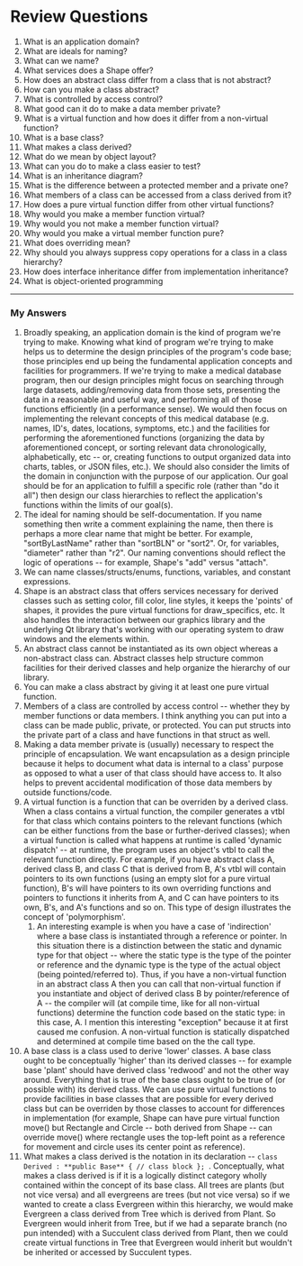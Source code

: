 # Review Questions
1. What is an application domain?
2. What are ideals for naming?
3. What can we name?
4. What services does a Shape offer?
5. How does an abstract class differ from a class that is not abstract?
6. How can you make a class abstract?
7. What is controlled by access control?
8. What good can it do to make a data member private?
9. What is a virtual function and how does it differ from a non-virtual function?
10. What is a base class?
11. What makes a class derived?
12. What do we mean by object layout?
13. What can you do to make a class easier to test?
14. What is an inheritance diagram?
15. What is the difference between a protected member and a private one?
16. What members of a class can be accessed from a class derived from it?
17. How does a pure virtual function differ from other virtual functions?
18. Why would you make a member function virtual?
19. Why would you not make a member function virtual?
20. Why would you make a virtual member function pure?
21. What does overriding mean?
22. Why should you always suppress copy operations for a class in a class hierarchy?
23. How does interface inheritance differ from implementation inheritance?
24. What is object-oriented programming
---
### My Answers
1. Broadly speaking, an application domain is the kind of program we're trying to make. Knowing what kind of program we're trying to make helps us to determine the design principles of the program's code base; those principles end up being the fundamental application concepts and facilities for programmers. If we're trying to make a medical database program, then our design principles might focus on searching through large datasets, adding/removing data from those sets, presenting the data in a reasonable and useful way, and performing all of those functions efficiently (in a performance sense). We would then focus on implementing the relevant concepts of this medical database (e.g. names, ID's, dates, locations, symptoms, etc.) and the facilities for performing the aforementioned functions (organizing the data by aforementioned concept, or sorting relevant data chronologically, alphabetically, etc -- or, creating functions to output organized data into charts, tables, or JSON files, etc.). We should also consider the limits of the domain in conjunction with the purpose of our application. Our goal should be for an application to fulfill a specific role (rather than "do it all") then design our class hierarchies to reflect the application's functions within the limits of our goal(s).
2. The ideal for naming should be self-documentation. If you name something then write a comment explaining the name, then there is perhaps a more clear name that might be better. For example, "sortByLastName" rather than "sortBLN" or "sort2". Or, for variables, "diameter" rather than "r2". Our naming conventions should reflect the logic of operations -- for example, Shape's "add" versus "attach". 
3. We can name classes/structs/enums, functions, variables, and constant expressions. 
4. Shape is an abstract class that offers services necessary for derived classes such as setting color, fill color, line styles, it keeps the 'points' of shapes, it provides the pure virtual functions for draw_specifics, etc. It also handles the interaction between our graphics library and the underlying Qt library that's working with our operating system to draw windows and the elements within.
5. An abstract class cannot be instantiated as its own object whereas a non-abstract class can. Abstract classes help structure common facilities for their derived classes and help organize the hierarchy of our library. 
6. You can make a class abstract by giving it at least one pure virtual function.
7. Members of a class are controlled by access control -- whether they by member functions or data members. I think anything you can put into a class can be made public, private, or protected. You can put structs into the private part of a class and have functions in that struct as well.
8. Making a data member private is (usually) necessary to respect the principle of encapsulation. We want encapsulation as a design principle because it helps to document what data is internal to a class' purpose as opposed to what a user of that class should have access to. It also helps to prevent accidental modification of those data members by outside functions/code.
9. A virtual function is a function that can be overriden by a derived class. When a class contains a virtual function, the compiler generates a vtbl for that class which contains pointers to the relevant functions (which can be either functions from the base or further-derived classes); when a virtual function is called what happens at runtime is called 'dynamic dispatch' -- at runtime, the program uses an object's vtbl to call the relevant function directly. For example, if you have abstract class A, derived class B, and class C that is derived from B, A's vtbl will contain pointers to its own functions (using an empty slot for a pure virtual function), B's will have pointers to its own overriding functions and pointers to functions it inherits from A, and C can have pointers to its own, B's, and A's functions and so on. This type of design illustrates the concept of 'polymorphism'. 
   1.  An interesting example is when you have a case of 'indirection' where a base class is instantiated through a reference or pointer. In this situation there is a distinction between the static and dynamic type for that object -- where the static type is the type of the pointer or reference and the dynamic type is the type of the actual object (being pointed/referred to). Thus, if you have a non-virtual function in an abstract class A then you can call that non-virtual function if you instantiate and object of derived class B by pointer/reference of A -- the compiler will (at compile time, like for all non-virtual functions) determine the function code based on the static type: in this case, A. I mention this interesting "exception" because it at first caused me confusion. 
A non-virtual function is statically dispatched and determined at compile time based on the the call type.
10. A base class is a class used to derive 'lower' classes. A base class ought to be conceptually 'higher' than its derived classes -- for example base 'plant' should have derived class 'redwood' and not the other way around. Everything that is true of the base class ought to be true of (or possible with) its derived class. We can use pure virtual functions to provide facilities in base classes that are possible for every derived class but can be overriden by those classes to account for differences in implementation (for example, Shape can have pure virtual function move() but Rectangle and Circle -- both derived from Shape -- can override move() where rectangle uses the top-left point as a reference for movement and circle uses its center point as reference).
11. What makes a class derived is the notation in its declaration -- ```class Derived : **public Base** { // class block }; ```. Conceptually, what makes a class derived is if it is a logically distinct category wholly contained within the concept of its base class. All trees are plants (but not vice versa) and all evergreens are trees (but not vice versa) so if we wanted to create a class Evergreen within this hierarchy, we would make Evergreen a class derived from Tree which is derived from Plant. So Evergreen would inherit from Tree, but if we had a separate branch (no pun intended) with a Succulent class derived from Plant, then we could create virtual functions in Tree that Evergreen would inherit but wouldn't be inherited or accessed by Succulent types.